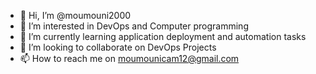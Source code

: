 - 👋 Hi, I’m @moumouni2000
- 👀 I’m interested in DevOps and Computer programming
- 🌱 I’m currently learning application deployment and automation tasks
- 💞️ I’m looking to collaborate on DevOps Projects
- 📫 How to reach me on moumounicam12@gmail.com

<!---
moumouni2000/moumouni2000 is a ✨ special ✨ repository because its `README.md` (this file) appears on your GitHub profile.
You can click the Preview link to take a look at your changes.
--->
